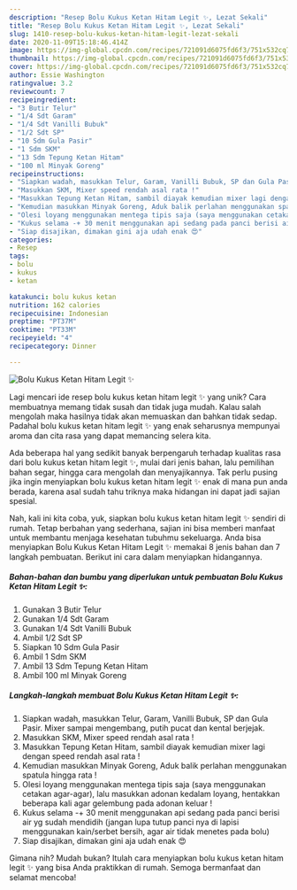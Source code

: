 ```yaml
---
description: "Resep Bolu Kukus Ketan Hitam Legit ✨, Lezat Sekali"
title: "Resep Bolu Kukus Ketan Hitam Legit ✨, Lezat Sekali"
slug: 1410-resep-bolu-kukus-ketan-hitam-legit-lezat-sekali
date: 2020-11-09T15:18:46.414Z
image: https://img-global.cpcdn.com/recipes/721091d6075fd6f3/751x532cq70/bolu-kukus-ketan-hitam-legit-✨-foto-resep-utama.jpg
thumbnail: https://img-global.cpcdn.com/recipes/721091d6075fd6f3/751x532cq70/bolu-kukus-ketan-hitam-legit-✨-foto-resep-utama.jpg
cover: https://img-global.cpcdn.com/recipes/721091d6075fd6f3/751x532cq70/bolu-kukus-ketan-hitam-legit-✨-foto-resep-utama.jpg
author: Essie Washington
ratingvalue: 3.2
reviewcount: 7
recipeingredient:
- "3 Butir Telur"
- "1/4 Sdt Garam"
- "1/4 Sdt Vanilli Bubuk"
- "1/2 Sdt SP"
- "10 Sdm Gula Pasir"
- "1 Sdm SKM"
- "13 Sdm Tepung Ketan Hitam"
- "100 ml Minyak Goreng"
recipeinstructions:
- "Siapkan wadah, masukkan Telur, Garam, Vanilli Bubuk, SP dan Gula Pasir. Mixer sampai mengembang, putih pucat dan kental berjejak."
- "Masukkan SKM, Mixer speed rendah asal rata !"
- "Masukkan Tepung Ketan Hitam, sambil diayak kemudian mixer lagi dengan speed rendah asal rata !"
- "Kemudian masukkan Minyak Goreng, Aduk balik perlahan menggunakan spatula hingga rata !"
- "Olesi loyang menggunakan mentega tipis saja (saya menggunakan cetakan agar-agar), lalu masukkan adonan kedalam loyang, hentakkan beberapa kali agar gelembung pada adonan keluar !"
- "Kukus selama -+ 30 menit menggunakan api sedang pada panci berisi air yg sudah mendidih (jangan lupa tutup panci nya di lapisi menggunakan kain/serbet bersih, agar air tidak menetes pada bolu)"
- "Siap disajikan, dimakan gini aja udah enak 😍"
categories:
- Resep
tags:
- bolu
- kukus
- ketan

katakunci: bolu kukus ketan 
nutrition: 162 calories
recipecuisine: Indonesian
preptime: "PT37M"
cooktime: "PT33M"
recipeyield: "4"
recipecategory: Dinner

---
```



![Bolu Kukus Ketan Hitam Legit ✨](https://img-global.cpcdn.com/recipes/721091d6075fd6f3/751x532cq70/bolu-kukus-ketan-hitam-legit-✨-foto-resep-utama.jpg)

Lagi mencari ide resep bolu kukus ketan hitam legit ✨ yang unik? Cara membuatnya memang tidak susah dan tidak juga mudah. Kalau salah mengolah maka hasilnya tidak akan memuaskan dan bahkan tidak sedap. Padahal bolu kukus ketan hitam legit ✨ yang enak seharusnya mempunyai aroma dan cita rasa yang dapat memancing selera kita.

Ada beberapa hal yang sedikit banyak berpengaruh terhadap kualitas rasa dari bolu kukus ketan hitam legit ✨, mulai dari jenis bahan, lalu pemilihan bahan segar, hingga cara mengolah dan menyajikannya. Tak perlu pusing jika ingin menyiapkan bolu kukus ketan hitam legit ✨ enak di mana pun anda berada, karena asal sudah tahu triknya maka hidangan ini dapat jadi sajian spesial.




Nah, kali ini kita coba, yuk, siapkan bolu kukus ketan hitam legit ✨ sendiri di rumah. Tetap berbahan yang sederhana, sajian ini bisa memberi manfaat untuk membantu menjaga kesehatan tubuhmu sekeluarga. Anda bisa menyiapkan Bolu Kukus Ketan Hitam Legit ✨ memakai 8 jenis bahan dan 7 langkah pembuatan. Berikut ini cara dalam menyiapkan hidangannya.

<!--inarticleads1-->

##### Bahan-bahan dan bumbu yang diperlukan untuk pembuatan Bolu Kukus Ketan Hitam Legit ✨:

1. Gunakan 3 Butir Telur
1. Gunakan 1/4 Sdt Garam
1. Gunakan 1/4 Sdt Vanilli Bubuk
1. Ambil 1/2 Sdt SP
1. Siapkan 10 Sdm Gula Pasir
1. Ambil 1 Sdm SKM
1. Ambil 13 Sdm Tepung Ketan Hitam
1. Ambil 100 ml Minyak Goreng




<!--inarticleads2-->

##### Langkah-langkah membuat Bolu Kukus Ketan Hitam Legit ✨:

1. Siapkan wadah, masukkan Telur, Garam, Vanilli Bubuk, SP dan Gula Pasir. Mixer sampai mengembang, putih pucat dan kental berjejak.
1. Masukkan SKM, Mixer speed rendah asal rata !
1. Masukkan Tepung Ketan Hitam, sambil diayak kemudian mixer lagi dengan speed rendah asal rata !
1. Kemudian masukkan Minyak Goreng, Aduk balik perlahan menggunakan spatula hingga rata !
1. Olesi loyang menggunakan mentega tipis saja (saya menggunakan cetakan agar-agar), lalu masukkan adonan kedalam loyang, hentakkan beberapa kali agar gelembung pada adonan keluar !
1. Kukus selama -+ 30 menit menggunakan api sedang pada panci berisi air yg sudah mendidih (jangan lupa tutup panci nya di lapisi menggunakan kain/serbet bersih, agar air tidak menetes pada bolu)
1. Siap disajikan, dimakan gini aja udah enak 😍




Gimana nih? Mudah bukan? Itulah cara menyiapkan bolu kukus ketan hitam legit ✨ yang bisa Anda praktikkan di rumah. Semoga bermanfaat dan selamat mencoba!
